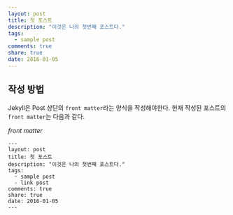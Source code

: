 ```yaml
---
layout: post
title: 첫 포스트
description: "이것은 나의 첫번째 포스트다."
tags:
  - sample post
comments: true
share: true
date: 2016-01-05
---
```


## 작성 방법

Jekyll은 Post 상단의 `front matter`라는 양식을 작성해야한다. 현재 작성된 포스트의 `front matter`는 다음과 같다.

*front matter*

```
---
layout: post
title: 첫 포스트
description: "이것은 나의 첫번째 포스트다."
tags:
  - sample post
  - link post
comments: true
share: true
date: 2016-01-05
---
```
